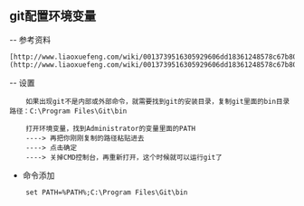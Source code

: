 ## git配置环境变量

-- 参考资料

    [http://www.liaoxuefeng.com/wiki/0013739516305929606dd18361248578c67b8067c8c017b000](http://www.liaoxuefeng.com/wiki/0013739516305929606dd18361248578c67b8067c8c017b000)

-- 设置
```
    如果出现git不是内部或外部命令，就需要找到git的安装目录，复制git里面的bin目录路径：C:\Program Files\Git\bin	

    打开环境变量，找到Administrator的变量里面的PATH  
    ----> 再把你刚刚复制的路径粘贴进去
    ----> 点击确定
    ----> 关掉CMD控制台，再重新打开，这个时候就可以运行git了
```

- 命令添加
```
    set PATH=%PATH%;C:\Program Files\Git\bin
```